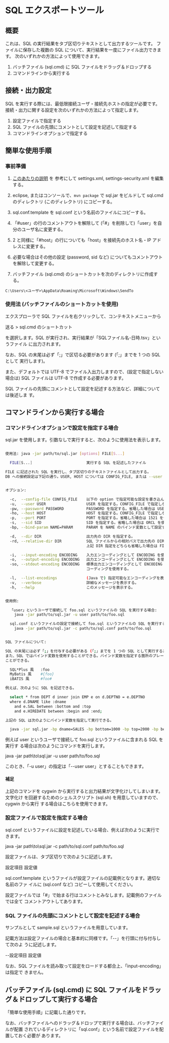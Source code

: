 # SQL エクスポートツール


## 概要

これは、SQL の実行結果をタブ区切りテキストとして出力するツールです。
ファイルに保存した複数の SQL について、実行結果を一度にファイル出力できます。
次のいずれかの方法によって使用できます。

  1. バッチファイル (sql.cmd) に SQL ファイルをドラッグ＆ドロップする
  2. コマンドラインから実行する


## 接続・出力設定

SQL を実行する際には、最低限接続ユーザ・接続先ホストの指定が必要です。
接続・出力に関する設定を次のいずれかの方法によって指定します。

  1. 設定ファイルで指定する
  2. SQL ファイルの先頭にコメントとして設定を記述して指定する
  3. コマンドラインオプションで指定する


## 簡単な使用手順

### 事前準備

  1. [このあたりの説明](https://blogs.oracle.com/dev2dev/get-oracle-jdbc-drivers-and-ucp-from-oracle-maven-repository-without-ides) を
     参考にして settings.xml, settings-security.xml を編集する。

  2. eclipse, またはコンソールで、`mvn package` で sql.jar をビルドして sql.cmd のディレクトリ (このディレクトリ) にコピーする。
  3. sql.conf.template を sql.conf という名前のファイルにコピーする。
  4. 「#user」の行のコメントアウトを解除して (「#」を削除して)「user」を自分のユーザ名に変更する。
  5. 2 と同様に「#host」の行についても「host」を接続先のホスト名・IP アドレスに変更する。
  6. 必要な場合はその他の設定 (password, sid など) についてもコメントアウトを解除して変更する。
  7. バッチファイル (sql.cmd) のショートカットを次のディレクトリに作成する。

    C:\Users\<ユーザ>\AppData\Roaming\Microsoft\Windows\SendTo


### 使用法 (バッチファイルのショートカットを使用)

エクスプローラで SQL ファイルを右クリックして、コンテキストメニューから

  送る > sql.cmd のショートカット

を選択します。SQL が実行され、実行結果が「SQLファイル名-日時.tsv」というファイル
に出力されます。

なお、SQL の末尾は必ず「;」で区切る必要があります (「;」までを 1 つの SQL として
実行します)。

また、デフォルトでは UTF-8 でファイル入出力しますので、(設定で指定しない場合は)
SQL ファイルは UTF-8 で作成する必要があります。

SQL ファイルの先頭にコメントとして設定を記述する方法など、詳細については後述しま
す。


## コマンドラインから実行する場合

### コマンドラインオプションで設定を指定する場合

sql.jar を使用します。引数なしで実行すると、次のように使用法を表示します。

```sh

使用法: java -jar path/to/sql.jar [options] FILE[S...]

  FILE[S...]                        実行する SQL を記述したファイル

FILE に記述された SQL を実行し、タブ区切りのテキストファイルとして出力する。
DB への接続設定は下記の通り。USER, HOST については CONFIG_FILE, または --user オプションによって必ず指定する必要がある。


オプション:

  -c,  --config-file CONFIG_FILE    以下の option で指定可能な設定を書き込んだ CONFIG_FILE を指定する。
  -u,  --user USER                  USER を指定する。CONFIG_FILE で指定しない場合は必ず指定する必要がある。
  -pw, --password PASSWORD          PASSWORD を指定する。省略した場合は USER をパスワードとして使用する。
  -ho, --host HOST                  HOST を指定する。CONFIG_FILE で指定しない場合は必ず指定する必要がある。
  -p,  --port PORT                  PORT を指定する。省略した場合は 1521 を使用する。
  -s,  --sid SID                    SID を指定する。省略した場合は ORCL を使用する。
  -bp, --bind-param NAME=PARAM      PARAM を NAME のバインド変数として設定する。バインドパラメータについては後述。

  -d,  --dir DIR                    出力先の DIR を指定する。
  -rd, --relative-dir DIR           SQL ファイルからの相対パスで出力先の DIR を指定する。
                                    上記 DIR 指定をどちらも省略した場合は FILE と同じディレクトリに出力する。

  -i,  --input-encoding ENCODING    入力エンコーディングとして ENCODING を使用する。省略した場合は UTF-8 を使用する。
  -o,  --output-encoding ENCODING   出力エンコーディングとして ENCODING を使用する。省略した場合は UTF-8 を使用する。
  -so, --stdout-encoding ENCODING   標準出力エンコーディングとして ENCODING を使用する。省略した場合はデフォルトのエン
                                    コーディングを使用する。

  -l,  --list-encodings             (Java で) 指定可能なエンコーディングを表示する。オマケ機能。
  -v,  --verbose                    詳細なメッセージを表示する。
  -h,  --help                       このメッセージを表示する。


使用例:

  「user」というユーザで接続して foo.sql というファイルの SQL を実行する場合:
    java -jar path/to/sql.jar -u user path/to/foo.sql

  sql.conf というファイルの設定で接続して foo.sql というファイルの SQL を実行する場合:
    java -jar path/to/sql.jar -c path/to/sql.conf path/to/foo.sql


SQL ファイルについて:

SQL の末尾には必ず「;」を付与する必要がある (「;」までを 1 つの SQL として実行するため)。
また、SQL ではバインド変数を使用することができる。バインド変数を指定する箇所のプレースホルダは次の 3 つの形式で記述する
ことができる。

  SQL*Plus 風   :foo
  MyBatis 風    #{foo}
  iBATIS 風     #foo#

例えば、次のように SQL を記述できる。

  select * from DEPT d inner join EMP e on d.DEPTNO = e.DEPTNO
  where d.DNAME like :dname
    and e.SAL between :bottom and :top
    and e.HIREDATE between :begin and :end;

上記の SQL は次のようにバインド変数を指定して実行できる。

  java -jar sql.jar -bp dname=SALES -bp bottom=1000 -bp top=2000 -bp begin=1981/02/01 -bp end=1981/02/28 emp.sql

```


例えば user というユーザで接続して foo.sql というファイルに含まれる SQL を実行す
る場合は次のようにコマンドを実行します。

  java -jar path\to\sql.jar -u user path/to/foo.sql


このとき、「-u user」の指定は「--user user」とすることもできます。


#### 補足

上記のコマンドを cygwin から実行すると出力結果が文字化けしてしまいます。文字化け
を回避するためのシェルスクリプト (sql.sh) を用意していますので、cygwin から実行
する場合はこちらを使用できます。


### 設定ファイルで設定を指定する場合

sql.conf というファイルに設定を記述している場合、例えば次のように実行できます。

  java -jar path\to\sql.jar -c path/to/sql.conf path/to/foo.sql


設定ファイルは、タブ区切りで次のように記述します。

設定項目	設定値


sql.conf.template というファイルが設定ファイルの記載例となります。適切な名前のファ
イルに (sql.conf など) コピーして使用してください。

設定ファイルでは「#」で始まる行はコメントとみなします。記載例のファイルでは全て
コメントアウトしてあります。


### SQL ファイルの先頭にコメントとして設定を記述する場合

サンプルとして sample.sql というファイルを用意しています。

記載方法は設定ファイルの場合と基本的に同様です。「--」を行頭に付与付与して次のよ
うに記述します。

--設定項目	設定値


なお、SQL ファイルを読み取って設定をロードする都合上、「input-encoding」は指定で
きません。


## バッチファイル (sql.cmd) に SQL ファイルをドラッグ＆ドロップして実行する場合

「簡単な使用手順」に記載した通りです。

なお、バッチファイルへのドラッグ＆ドロップで実行する場合は、バッチファイルが配置
されているディレクトリに「sql.conf」という名前で設定ファイルを配置しておく必要が
あります。
